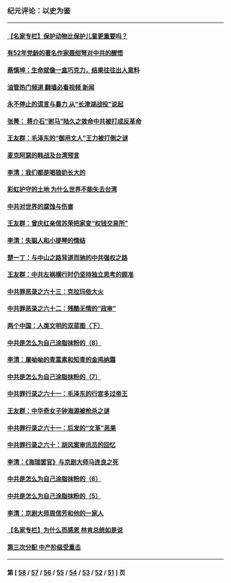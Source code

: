 ### 纪元评论：以史为鉴
---
#### [【名家专栏】保护动物比保护儿童更重要吗？](../../pages/nsc1028/n13506846.md?01170330) 
#### [有52年党龄的著名作家聂绀弩对中共的醒悟](../../pages/nsc1028/n13508154.md?01170330) 
#### [蔡慎坤：生命就像一盒巧克力，结果往往出人意料](../../pages/nsc1028/n13497991.md?01170330) 
#### [油管热门频道 翻墙必看视频 新闻](ok?01170330)
#### [永不停止的谎言与暴力 从“长津湖战役”说起](../../pages/nsc1028/n13494094.md?01170330) 
#### [张菁： 蒋介石“驸马”陆久之效命中共被打成反革命](../../pages/nsc1028/n13495439.md?01170330) 
#### [王友群：毛泽东的“御用文人”王力被打倒之谜](../../pages/nsc1028/n13493098.md?01170330) 
#### [麦克阿瑟的韩战及台湾预言](../../pages/nsc1028/n13479197.md?01170330) 
#### [李清：我们都是喝狼奶长大的](../../pages/nsc1028/n13471478.md?01170330) 
#### [彩虹护守的土地 为什么世界不能失去台湾](../../pages/nsc1028/n13476849.md?01170330) 
#### [中共对世界的腐蚀与伤害](../../pages/nsc1028/n13463833.md?01170330) 
#### [王友群：曾庆红亲信苏荣把家变“权钱交易所”](../../pages/nsc1028/n13463003.md?01170330) 
#### [李清：失聪人和小提琴的情结](../../pages/nsc1028/n13459280.md?01170330) 
#### [楚一丁：与中山之路背道而驰的中共强权之路](../../pages/nsc1028/n13437270.md?01170330) 
#### [王友群：中共左祸横行时仍坚持独立思考的顾准](../../pages/nsc1028/n13444722.md?01170330) 
#### [中共罪恶录之六十三：克拉玛依大火](../../pages/nsc1028/n13443384.md?01170330) 
#### [中共罪恶录之六十二：残酷无情的“政审”](../../pages/nsc1028/n13435894.md?01170330) 
#### [两个中国：人类文明的双蓝图（下）](../../pages/nsc1028/n13423132.md?01170330) 
#### [中共是怎么为自己涂脂抹粉的（8）](../../pages/nsc1028/n13432247.md?01170330) 
#### [李清：屠呦呦的青蒿素和知青的金鸡纳霜](../../pages/nsc1028/n13426884.md?01170330) 
#### [中共是怎么为自己涂脂抹粉的（7）](../../pages/nsc1028/n13431085.md?01170330) 
#### [中共罪行录之六十一：毛泽东的行宫多过帝王](../../pages/nsc1028/n13430849.md?01170330) 
#### [王友群：中华奇女子钟海源被枪杀之谜](../../pages/nsc1028/n13430555.md?01170330) 
#### [中共罪行录之六十一：后发的“文革”恶果](../../pages/nsc1028/n13426672.md?01170330) 
#### [中共罪行录之六十：胡风案审讯员的回忆](../../pages/nsc1028/n13423954.md?01170330) 
#### [李清：《海瑞罢官》与京剧大师马连良之死](../../pages/nsc1028/n13412316.md?01170330) 
#### [中共是怎么为自己涂脂抹粉的（6）](../../pages/nsc1028/n13412021.md?01170330) 
#### [中共是怎么为自己涂脂抹粉的（5）](../../pages/nsc1028/n13405477.md?01170330) 
#### [李清：京剧大师周信芳和他的一家人](../../pages/nsc1028/n13391411.md?01170330) 
#### [【名家专栏】为什么而感恩 林肯总统如是说](../../pages/nsc1028/n13402501.md?01170330) 
#### [第三次分配 中产阶级受重击](../../pages/nsc1028/n13401007.md?01170330) 

---
#### 第 [ [58](./58.md?01170330) / [57](./57.md?01170330) / [56](./56.md?01170330) / [55](./55.md?01170330) / [54](./54.md?01170330) / [53](./53.md?01170330) / [52](./52.md?01170330) / [51](./51.md?01170330) ] 页
